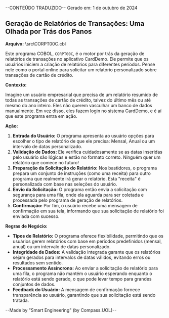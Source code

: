 --CONTEÚDO TRADUZIDO--
Gerado em: 1 de outubro de 2024

##  Geração de Relatórios de Transações: Uma Olhada por Trás dos Panos

**Arquivo:**  \src\CORPT00C.cbl

Este programa COBOL, `CORPT00C`, é o motor por trás da geração de relatórios de transações no aplicativo CardDemo. Ele permite que os usuários iniciem a criação de relatórios para diferentes períodos. Pense nele como o portal online para solicitar um relatório personalizado sobre transações de cartão de crédito.

**Contexto:**

Imagine um usuário empresarial que precisa de um relatório resumido de todas as transações de cartão de crédito, talvez do último mês ou até mesmo do ano inteiro. Eles não querem vasculhar um banco de dados manualmente. Em vez disso, eles fazem login no sistema CardDemo, e é aí que este programa entra em ação.

**Ação:**

1. **Entrada do Usuário:** O programa apresenta ao usuário opções para escolher o tipo de relatório de que ele precisa: Mensal, Anual ou um intervalo de datas personalizado.
2. **Validação de Dados:** Ele verifica cuidadosamente se as datas inseridas pelo usuário são lógicas e estão no formato correto. Ninguém quer um relatório que comece no futuro!
3. **Preparação da Solicitação do Relatório:** Nos bastidores, o programa prepara um conjunto de instruções (como uma receita) para outro programa que realmente irá gerar o relatório. Esta "receita" é personalizada com base nas seleções do usuário.
4. **Envio da Solicitação:** O programa então envia a solicitação com segurança para uma fila, onde ela aguarda para ser coletada e processada pelo programa de geração de relatórios.
5. **Confirmação:** Por fim, o usuário recebe uma mensagem de confirmação em sua tela, informando que sua solicitação de relatório foi enviada com sucesso.

**Regras de Negócio:**

* **Tipos de Relatório:** O programa oferece flexibilidade, permitindo que os usuários gerem relatórios com base em períodos predefinidos (mensal, anual) ou um intervalo de datas personalizado.
* **Integridade de Dados:** A validação integrada garante que os relatórios sejam gerados para intervalos de datas válidos, evitando erros ou resultados sem sentido.
* **Processamento Assíncrono:** Ao enviar a solicitação de relatório para uma fila, o programa não mantém o usuário esperando enquanto o relatório está sendo gerado, o que pode levar tempo para grandes conjuntos de dados.
* **Feedback do Usuário:** A mensagem de confirmação fornece transparência ao usuário, garantindo que sua solicitação está sendo tratada.

--Made by "Smart Engineering" (by Compass.UOL)--